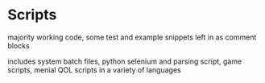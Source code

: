 # Scripts
majority working code, some test and example snippets left in as comment blocks

includes system batch files, python selenium and parsing script, game scripts, menial QOL scripts in a variety of languages
